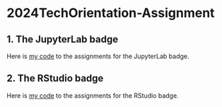 # 2024TechOrientation-Assignment

## **1. The JupyterLab badge** 
Here is [my code](https://github.com/HaiL-DS/2024TechOrientation-Assignment/blob/main/JupyterLab%20badge.md) to the assignments for the JupyterLab badge.

## **2. The RStudio badge** 
Here is [my code](https://github.com/HaiL-DS/2024TechOrientation-Assignment/blob/main/RStudio%20badge.md) to the assignments for the RStudio badge.

